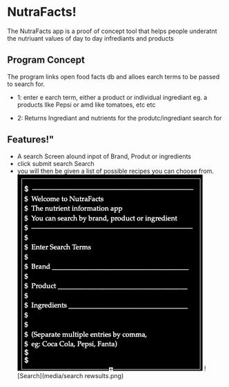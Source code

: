 # NutraFacts!

The NutraFacts app is a proof of concept tool that helps people underatnt the nutriuant values of day to day infrediants and products

## Program Concept
The program links open food facts db and alloes earch terms to be passed to search for.

- 1: enter e earch term, either a product or individual ingrediant eg. a products llke Pepsi or amd like tomatoes, etc etc

- 2: Returns Ingrediant and nutrients for the produtc/ingrediant search for




## Features!" 

- A search Screen alound inpot of Brand, Produt or ingredients
- click submit search
Search
- you will then be given a list of possible recipes you can choose from.
![Search](media/search.png)
![Search](media/search rewsults.png)

